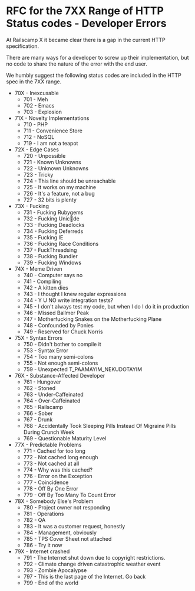 # RFC for the 7XX Range of HTTP Status codes - Developer Errors

At Railscamp X it became clear there is a gap in the current HTTP specification.

There are many ways for a developer to screw up their implementation, but no code to share the nature of the error with the end user.

We humbly suggest the following status codes are included in the HTTP spec in the 7XX range.

  * <a name="70X"></a>70X - Inexcusable
    - <a name="701"></a>701 - Meh
    - <a name="702"></a>702 - Emacs
    - <a name="703"></a>703 - Explosion
  * <a name="71X"></a>71X - Novelty Implementations
    - <a name="710"></a>710 - PHP
    - <a name="711"></a>711 - Convenience Store
    - <a name="712"></a>712 - NoSQL
    - <a name="719"></a>719 - I am not a teapot
  * <a name="72X"></a>72X - Edge Cases
    - <a name="720"></a>720 - Unpossible
    - <a name="721"></a>721 - Known Unknowns
    - <a name="722"></a>722 - Unknown Unknowns
    - <a name="723"></a>723 - Tricky
    - <a name="724"></a>724 - This line should be unreachable
    - <a name="725"></a>725 - It works on my machine
    - <a name="726"></a>726 - It's a feature, not a bug
    - <a name="727"></a>727 - 32 bits is plenty
  * <a name="73X"></a>73X - Fucking
    - <a name="731"></a>731 - Fucking Rubygems
    - <a name="732"></a>732 - Fucking Unic💩de
    - <a name="733"></a>733 - Fucking Deadlocks
    - <a name="734"></a>734 - Fucking Deferreds
    - <a name="735"></a>735 - Fucking IE
    - <a name="736"></a>736 - Fucking Race Conditions
    - <a name="737"></a>737 - FuckThreadsing
    - <a name="738"></a>738 - Fucking Bundler
    - <a name="739"></a>739 - Fucking Windows
  * <a name="74X"></a>74X - Meme Driven
    - <a name="740"></a>740 - Computer says no
    - <a name="741"></a>741 - Compiling
    - <a name="742"></a>742 - A kitten dies
    - <a name="743"></a>743 - I thought I knew regular expressions
    - <a name="744"></a>744 - Y U NO write integration tests?
    - <a name="745"></a>745 - I don't always test my code, but when I do I do it in production
    - <a name="746"></a>746 - Missed Ballmer Peak
    - <a name="747"></a>747 - Motherfucking Snakes on the Motherfucking Plane
    - <a name="748"></a>748 - Confounded by Ponies
    - <a name="749"></a>749 - Reserved for Chuck Norris
  * <a name="75X"></a>75X - Syntax Errors
    - <a name="750"></a>750 - Didn't bother to compile it
    - <a name="753"></a>753 - Syntax Error
    - <a name="754"></a>754 - Too many semi-colons
    - <a name="755"></a>755 - Not enough semi-colons
    - <a name="759"></a>759 - Unexpected T_PAAMAYIM_NEKUDOTAYIM
  * <a name="76X"></a>76X - Substance-Affected Developer
    - <a name="761"></a>761 - Hungover
    - <a name="762"></a>762 - Stoned
    - <a name="763"></a>763 - Under-Caffeinated
    - <a name="764"></a>764 - Over-Caffeinated
    - <a name="765"></a>765 - Railscamp
    - <a name="766"></a>766 - Sober
    - <a name="767"></a>767 - Drunk
    - <a name="768"></a>768 - Accidentally Took Sleeping Pills Instead Of Migraine Pills During Crunch Week
    - <a name="769"></a>769 - Questionable Maturity Level
  * <a name="77X"></a>77X - Predictable Problems
    - <a name="771"></a>771 - Cached for too long
    - <a name="772"></a>772 - Not cached long enough
    - <a name="773"></a>773 - Not cached at all
    - <a name="774"></a>774 - Why was this cached?
    - <a name="776"></a>776 - Error on the Exception
    - <a name="777"></a>777 - Coincidence
    - <a name="778"></a>778 - Off By One Error
    - <a name="779"></a>779 - Off By Too Many To Count Error
  * <a name="78X"></a>78X - Somebody Else's Problem
    - <a name="780"></a>780 - Project owner not responding
    - <a name="781"></a>781 - Operations
    - <a name="782"></a>782 - QA
    - <a name="783"></a>783 - It was a customer request, honestly
    - <a name="784"></a>784 - Management, obviously
    - <a name="785"></a>785 - TPS Cover Sheet not attached
    - <a name="786"></a>786 - Try it now
  * <a name="79X"></a>79X - Internet crashed
    - <a name="791"></a>791 - The Internet shut down due to copyright restrictions.
    - <a name="792"></a>792 - Climate change driven catastrophic weather event
    - <a name="793"></a>793 - Zombie Apocalypse
    - <a name="797"></a>797 - This is the last page of the Internet. Go back
    - <a name="799"></a>799 - End of the world
